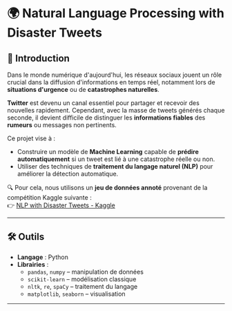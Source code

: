 # 🌍 Natural Language Processing with Disaster Tweets

## 🧠 Introduction

Dans le monde numérique d'aujourd'hui, les réseaux sociaux jouent un rôle crucial dans la diffusion d'informations en temps réel, notamment lors de **situations d'urgence** ou de **catastrophes naturelles**.

**Twitter** est devenu un canal essentiel pour partager et recevoir des nouvelles rapidement. Cependant, avec la masse de tweets générés chaque seconde, il devient difficile de distinguer les **informations fiables** des **rumeurs** ou messages non pertinents.

Ce projet vise à :
- Construire un modèle de **Machine Learning** capable de **prédire automatiquement** si un tweet est lié à une catastrophe réelle ou non.
- Utiliser des techniques de **traitement du langage naturel (NLP)** pour améliorer la détection automatique.

🔍 Pour cela, nous utilisons un **jeu de données annoté** provenant de la compétition Kaggle suivante :  
👉 [NLP with Disaster Tweets - Kaggle](https://www.kaggle.com/competitions/nlp-getting-started/overview)

---

## 🛠️ Outils

- **Langage** : Python  
- **Librairies** :  
  - `pandas`, `numpy` – manipulation de données  
  - `scikit-learn` – modélisation classique  
  - `nltk`, `re`, `spaCy` – traitement du langage  
  - `matplotlib`, `seaborn` – visualisation

---
